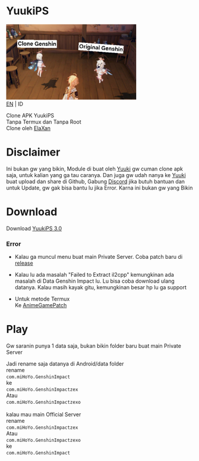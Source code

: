 # YuukiPS
<img src="clone.jpg" width="350"/><br />
[EN](https://github.com/ElaXan/YuukiProxy) | ID

Clone APK YuukiPS <br />
Tanpa Termux dan Tanpa Root <br />
Clone oleh [ElaXan](https://discord.com/users/506212044152897546)

# Disclaimer
Ini bukan gw yang bikin, Module di buat oleh [Yuuki](https://github.com/akbaryahya) gw cuman clone apk saja, untuk kalian yang ga tau caranya. Dan juga gw udah nanya ke [Yuuki](https://github.com/akbaryahya) buat upload dan share di Github, Gabung [Discord](https://discord.gg/yuukips) jika butuh bantuan dan untuk Update, gw gak bisa bantu lu jika Error. Karna ini bukan gw yang Bikin

# Download
Download [YuukiPS 3.0](https://github.com/ElaXan/YuukiProxy/releases/tag/3.0)

### Error
* Kalau ga muncul menu buat main Private Server. Coba patch baru di [release](https://github.com/ElaXan/YuukiProxy/releases)

* Kalau lu ada masalah "Failed to Extract il2cpp" kemungkinan ada masalah di Data Genshin Impact lu. Lu bisa coba download ulang datanya. Kalau masih kayak gitu, kemungkinan besar hp lu ga support

* Untuk metode Termux\
Ke [AnimeGamePatch](https://github.com/ElaXan/AnimeGamePatch)

# Play
Gw saranin punya 1 data saja, bukan bikin folder baru buat main Private Server

Jadi rename saja datanya di Android/data folder <br />
rename<br />
`com.miHoYo.GenshinImpact`<br />ke<br />`com.miHoYo.GenshinImpactzex` <br />Atau<br />`com.miHoYo.GenshinImpactzexo`<br /><br />kalau mau main Official Server <br />
rename<br />`com.miHoYo.GenshinImpactzex`<br />Atau<br />`com.miHoYo.GenshinImpactzexo`<br />ke<br />`com.miHoYo.GenshinImpact`
